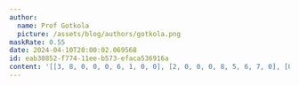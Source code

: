 ```yaml
---
author:
  name: Prof Gotkola
  picture: /assets/blog/authors/gotkola.png
maskRate: 0.55
date: 2024-04-10T20:00:02.069568
id: eab30852-f774-11ee-b573-efaca536916a
content: '[[3, 8, 0, 0, 0, 6, 1, 0, 0], [2, 0, 0, 0, 8, 5, 6, 7, 0], [0, 0, 0, 0, 0, 0, 2, 9, 8], [8, 0, 4, 5, 0, 3, 0, 0, 0], [0, 0, 6, 8, 9, 0, 0, 0, 0], [0, 0, 0, 0, 4, 2, 0, 8, 1], [0, 1, 5, 0, 6, 0, 0, 0, 2], [0, 3, 8, 0, 0, 0, 0, 6, 7], [7, 6, 0, 3, 0, 0, 8, 1, 9]]'
---
```

